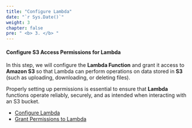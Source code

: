 ```yaml
---
title: "Configure Lambda"
date: "`r Sys.Date()`"
weight: 3
chapter: false
pre: " <b> 3. </b> "
---
```


#### Configure S3 Access Permissions for Lambda

In this step, we will configure the **Lambda Function** and grant it access to **Amazon S3** so that Lambda can perform operations on data stored in **S3** (such as uploading, downloading, or deleting files).

Properly setting up permissions is essential to ensure that **Lambda** functions operate reliably, securely, and as intended when interacting with an S3 bucket.

- [Configure Lambda](http://localhost:1313/vi/3-accessibilitytoinstances/3.1-public-instance/)
- [Grant Permissions to Lambda](http://localhost:1313/vi/3-accessibilitytoinstances/3.2-private-instance/)
